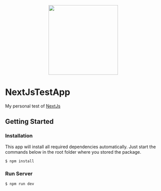 <div align="center" style="margin-bottom: 30px;">
<img src="https://user-images.githubusercontent.com/35954925/86511942-df5cd500-bdfd-11ea-913d-60e9a5c707a5.png" width="224"/>
</div>

# NextJsTestApp

My personal test of [NextJs](https://nextjs.org)


## Getting Started

### Installation
This app will install all required dependencies automatically. Just start the commands below in the root folder where you stored the package.
```
$ npm install
```

### Run Server
```
$ npm run dev
```
